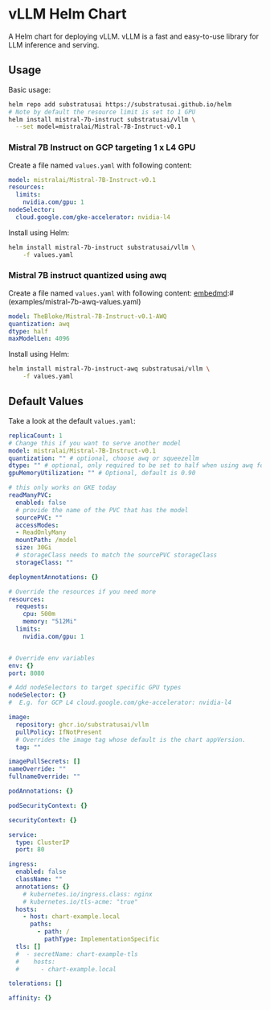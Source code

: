 # vLLM Helm Chart
A Helm chart for deploying vLLM.
vLLM is a fast and easy-to-use library for LLM inference and serving.

## Usage

Basic usage:
```bash
helm repo add substratusai https://substratusai.github.io/helm
# Note by default the resource limit is set to 1 GPU
helm install mistral-7b-instruct substratusai/vllm \
  --set model=mistralai/Mistral-7B-Instruct-v0.1
```

### Mistral 7B Instruct on GCP targeting 1 x L4 GPU

Create a file named `values.yaml` with following content:

[embedmd]:# (examples/mistral-7b-instruct-gcp-l4.yaml)
```yaml
model: mistralai/Mistral-7B-Instruct-v0.1
resources:
  limits:
    nvidia.com/gpu: 1
nodeSelector:
  cloud.google.com/gke-accelerator: nvidia-l4
```

Install using Helm:
```bash
helm install mistral-7b-instruct substratusai/vllm \
    -f values.yaml
```

### Mistral 7B instruct quantized using awq

Create a file named `values.yaml` with following content:
[embedmd]:# (examples/mistral-7b-awq-values.yaml)
```yaml
model: TheBloke/Mistral-7B-Instruct-v0.1-AWQ
quantization: awq
dtype: half
maxModelLen: 4096
```

Install using Helm:
```bash
helm install mistral-7b-instruct-awq substratusai/vllm \
    -f values.yaml
```

## Default Values

Take a look at the default `values.yaml`:

[embedmd]:# (values.yaml)
```yaml
replicaCount: 1
# Change this if you want to serve another model
model: mistralai/Mistral-7B-Instruct-v0.1
quantization: "" # optional, choose awq or squeezellm
dtype: "" # optional, only required to be set to half when using awq for quantization
gpuMemoryUtilization: "" # Optional, default is 0.90

# this only works on GKE today
readManyPVC:
  enabled: false
  # provide the name of the PVC that has the model
  sourcePVC: ""
  accessModes:
  - ReadOnlyMany
  mountPath: /model
  size: 30Gi
  # storageClass needs to match the sourcePVC storageClass
  storageClass: ""

deploymentAnnotations: {}

# Override the resources if you need more
resources:
  requests:
    cpu: 500m
    memory: "512Mi"
  limits:
    nvidia.com/gpu: 1


# Override env variables
env: {}
port: 8080

# Add nodeSelectors to target specific GPU types
nodeSelector: {}
#  E.g. for GCP L4 cloud.google.com/gke-accelerator: nvidia-l4

image:
  repository: ghcr.io/substratusai/vllm
  pullPolicy: IfNotPresent
  # Overrides the image tag whose default is the chart appVersion.
  tag: ""

imagePullSecrets: []
nameOverride: ""
fullnameOverride: ""

podAnnotations: {}

podSecurityContext: {}

securityContext: {}

service:
  type: ClusterIP
  port: 80

ingress:
  enabled: false
  className: ""
  annotations: {}
    # kubernetes.io/ingress.class: nginx
    # kubernetes.io/tls-acme: "true"
  hosts:
    - host: chart-example.local
      paths:
        - path: /
          pathType: ImplementationSpecific
  tls: []
  #  - secretName: chart-example-tls
  #    hosts:
  #      - chart-example.local

tolerations: []

affinity: {}
```
